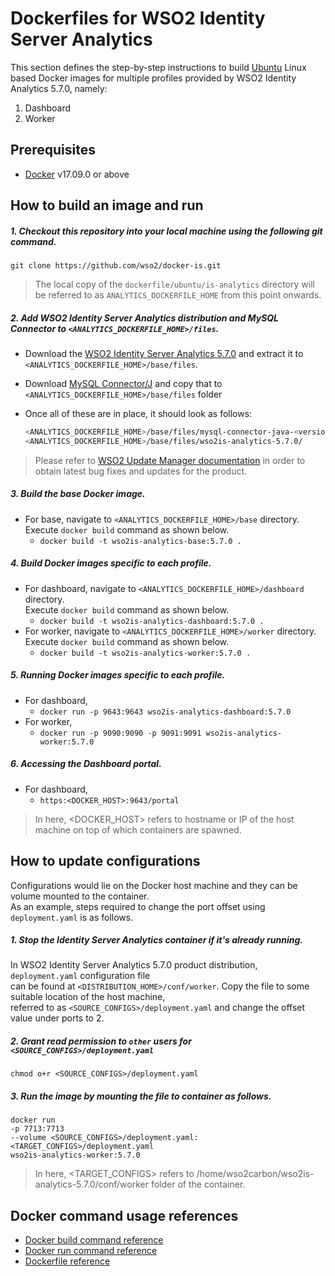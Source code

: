 # Dockerfiles for WSO2 Identity Server Analytics #

This section defines the step-by-step instructions to build [Ubuntu](https://hub.docker.com/_/ubuntu/) Linux based Docker images for multiple profiles
provided by WSO2 Identity Analytics 5.7.0, namely:<br>

1. Dashboard
2. Worker

## Prerequisites

* [Docker](https://www.docker.com/get-docker) v17.09.0 or above

## How to build an image and run
##### 1. Checkout this repository into your local machine using the following git command.
```
git clone https://github.com/wso2/docker-is.git
```

>The local copy of the `dockerfile/ubuntu/is-analytics` directory will be referred to as `ANALYTICS_DOCKERFILE_HOME` from this point onwards.

##### 2. Add WSO2 Identity Server Analytics distribution and MySQL Connector to `<ANALYTICS_DOCKERFILE_HOME>/files`.

- Download the [WSO2 Identity Server Analytics 5.7.0](https://wso2.com/identity-and-access-management/install/analytics/)
and extract it to `<ANALYTICS_DOCKERFILE_HOME>/base/files`.
- Download [MySQL Connector/J](https://downloads.mysql.com/archives/c-j) and copy that to `<ANALYTICS_DOCKERFILE_HOME>/base/files` folder <br>
- Once all of these are in place, it should look as follows:

  ```bash
  <ANALYTICS_DOCKERFILE_HOME>/base/files/mysql-connector-java-<version>-bin.jar
  <ANALYTICS_DOCKERFILE_HOME>/base/files/wso2is-analytics-5.7.0/
  ```

>Please refer to [WSO2 Update Manager documentation](https://docs.wso2.com/display/WUM300/WSO2+Update+Manager)
in order to obtain latest bug fixes and updates for the product.

##### 3. Build the base Docker image.

- For base, navigate to `<ANALYTICS_DOCKERFILE_HOME>/base` directory. <br>
  Execute `docker build` command as shown below.
    + `docker build -t wso2is-analytics-base:5.7.0 .`
    
##### 4. Build Docker images specific to each profile.

- For dashboard, navigate to `<ANALYTICS_DOCKERFILE_HOME>/dashboard` directory. <br>
  Execute `docker build` command as shown below.
    + `docker build -t wso2is-analytics-dashboard:5.7.0 .`
- For worker, navigate to `<ANALYTICS_DOCKERFILE_HOME>/worker` directory. <br>
  Execute `docker build` command as shown below.
    + `docker build -t wso2is-analytics-worker:5.7.0 .`
    
##### 5. Running Docker images specific to each profile.

- For dashboard,
    + `docker run -p 9643:9643 wso2is-analytics-dashboard:5.7.0`
- For worker,
    + `docker run -p 9090:9090 -p 9091:9091 wso2is-analytics-worker:5.7.0`
    
##### 6. Accessing the Dashboard portal.

- For dashboard,
    + `https:<DOCKER_HOST>:9643/portal`
    
>In here, <DOCKER_HOST> refers to hostname or IP of the host machine on top of which containers are spawned.

## How to update configurations
Configurations would lie on the Docker host machine and they can be volume mounted to the container. <br>
As an example, steps required to change the port offset using `deployment.yaml` is as follows.

##### 1. Stop the Identity Server Analytics container if it's already running.
In WSO2 Identity Server Analytics 5.7.0 product distribution, `deployment.yaml` configuration file <br>
can be found at `<DISTRIBUTION_HOME>/conf/worker`. Copy the file to some suitable location of the host machine, <br>
referred to as `<SOURCE_CONFIGS>/deployment.yaml` and change the offset value under ports to 2.

##### 2. Grant read permission to `other` users for `<SOURCE_CONFIGS>/deployment.yaml`
```
chmod o+r <SOURCE_CONFIGS>/deployment.yaml
```

##### 3. Run the image by mounting the file to container as follows.
```
docker run 
-p 7713:7713
--volume <SOURCE_CONFIGS>/deployment.yaml:<TARGET_CONFIGS>/deployment.yaml
wso2is-analytics-worker:5.7.0
```

>In here, <TARGET_CONFIGS> refers to /home/wso2carbon/wso2is-analytics-5.7.0/conf/worker folder of the container.


## Docker command usage references

* [Docker build command reference](https://docs.docker.com/engine/reference/commandline/build/)
* [Docker run command reference](https://docs.docker.com/engine/reference/run/)
* [Dockerfile reference](https://docs.docker.com/engine/reference/builder/)
